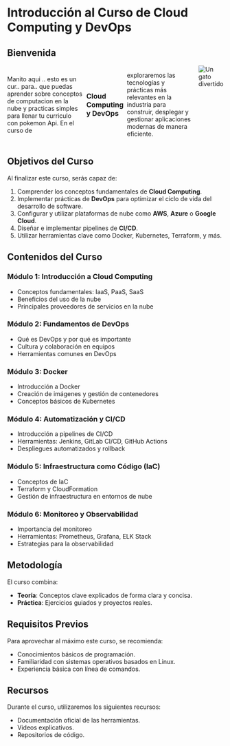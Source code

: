 # Introducción al Curso de Cloud Computing y DevOps

## Bienvenida

<div style="display: flex; gap: 1rem;">
    <div style="display: flex; gap: 0.5rem; justify-content: center; align-items: center;">
        <p>Manito aqui .. esto es un cur.. para.. que puedas aprender sobre conceptos de computacion en la nube y
            practicas
            simples para llenar tu curriculo con pokemon Api. En el curso de </p>
        <p style="font-weight: bolder; font-size: 1rem">Cloud Computing y DevOps</p>
        <p>exploraremos las
            tecnologías y prácticas más relevantes en la industria para construir, desplegar y gestionar aplicaciones
            modernas
            de manera eficiente.</p>
    </div>
    <img src="https://media.tenor.com/7lhi9QM40DwAAAAM/dog-surprised.gif" alt="Un gato divertido">
</div>



## Objetivos del Curso
Al finalizar este curso, serás capaz de:

1. Comprender los conceptos fundamentales de **Cloud Computing**.
2. Implementar prácticas de **DevOps** para optimizar el ciclo de vida del desarrollo de software.
3. Configurar y utilizar plataformas de nube como **AWS**, **Azure** o **Google Cloud**.
4. Diseñar e implementar pipelines de **CI/CD**.
5. Utilizar herramientas clave como Docker, Kubernetes, Terraform, y más.

## Contenidos del Curso

### Módulo 1: Introducción a Cloud Computing
- Conceptos fundamentales: IaaS, PaaS, SaaS
- Beneficios del uso de la nube
- Principales proveedores de servicios en la nube

### Módulo 2: Fundamentos de DevOps
- Qué es DevOps y por qué es importante
- Cultura y colaboración en equipos
- Herramientas comunes en DevOps

### Módulo 3: Docker 
- Introducción a Docker
- Creación de imágenes y gestión de contenedores
- Conceptos básicos de Kubernetes

### Módulo 4: Automatización y CI/CD
- Introducción a pipelines de CI/CD
- Herramientas: Jenkins, GitLab CI/CD, GitHub Actions
- Despliegues automatizados y rollback

### Módulo 5: Infraestructura como Código (IaC)
- Conceptos de IaC
- Terraform y CloudFormation
- Gestión de infraestructura en entornos de nube

### Módulo 6: Monitoreo y Observabilidad
- Importancia del monitoreo
- Herramientas: Prometheus, Grafana, ELK Stack
- Estrategias para la observabilidad

## Metodología
El curso combina:
- **Teoría**: Conceptos clave explicados de forma clara y concisa.
- **Práctica**: Ejercicios guiados y proyectos reales.

## Requisitos Previos
Para aprovechar al máximo este curso, se recomienda:
- Conocimientos básicos de programación.
- Familiaridad con sistemas operativos basados en Linux.
- Experiencia básica con línea de comandos.

## Recursos
Durante el curso, utilizaremos los siguientes recursos:
- Documentación oficial de las herramientas.
- Videos explicativos.
- Repositorios de código.


